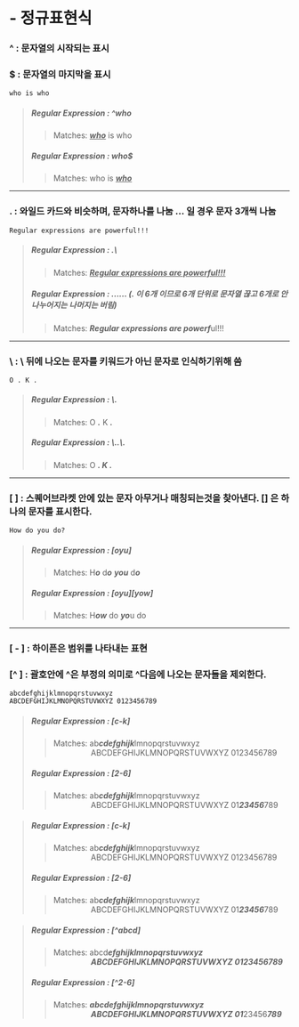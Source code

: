 # - 정규표현식

### 

### ^ : 문자열의 시작되는 표시

### $ : 문자열의 마지막을 표시
```
who is who
```
  >
  > ##### Regular Expression : ^who
  >
  > > Matches:	<u>***who***</u> is who
  >
  > ##### Regular Expression : who$
  >
  > > Matches:	who is ***<u>who</u>***
------------------------------------------
### . : 와일드 카드와 비슷하며, 문자하나를 나눔 ... 일 경우 문자 3개씩 나눔
```
Regular expressions are powerful!!!
```
  > ##### Regular Expression : .\
  > > Matches:	***<u>Regular expressions are powerful!!!</u>***
  > ##### Regular Expression : ......  (. 이 6개 이므로 6개 단위로 문자열 끊고 6개로 안나누어지는 나머지는 버림)
  > > Matches:	***Regular expressions are powerf***ul!!!
---------------------------------------------
### \ : \ 뒤에 나오는 문자를 키워드가 아닌 문자로 인식하기위해 씀
```
O . K .
```
>
> ##### Regular Expression : \\.
>
> >Matches:	O ***.*** K ***.***
>
> ##### Regular Expression : \\..\\.
>
> > Matches:	O ***. K .***
---------------------------------------------
### [ ] : 스퀘어브라켓 안에 있는 문자 아무거나 매칭되는것을 찾아낸다. [] 은 하나의 문자를 표시한다.

```
How do you do?
```


> ##### Regular Expression : [oyu]
> >Matches:	H***o*** d***o*** ***you*** d***o***
>
> ##### Regular Expression : [oyu][yow]
>
> > Matches:	H***ow*** do ***yo***u do
---------------------------------------------
### [ - ] : 하이픈은 범위를 나타내는 표현
### [^ ] : 괄호안에 ^은 부정의 의미로 ^다음에 나오는 문자들을 제외한다.
```
abcdefghijklmnopqrstuvwxyz
ABCDEFGHIJKLMNOPQRSTUVWXYZ 0123456789
```


> ##### Regular Expression : [c-k]
> > Matches: ab***cdefghijk***lmnopqrstuvwxyz<br>
&nbsp; &nbsp; &nbsp; &nbsp; &nbsp; &nbsp; &nbsp; &nbsp; &nbsp;ABCDEFGHIJKLMNOPQRSTUVWXYZ 0123456789
>
> ##### Regular Expression : [2-6]
>
> > Matches: ab***cdefghijk***lmnopqrstuvwxyz<br>
&nbsp; &nbsp; &nbsp; &nbsp; &nbsp; &nbsp; &nbsp; &nbsp; &nbsp;ABCDEFGHIJKLMNOPQRSTUVWXYZ 01***23456***789

> ##### Regular Expression : [c-k]
> > Matches: ab***cdefghijk***lmnopqrstuvwxyz<br>
&nbsp; &nbsp; &nbsp; &nbsp; &nbsp; &nbsp; &nbsp; &nbsp; &nbsp;ABCDEFGHIJKLMNOPQRSTUVWXYZ 0123456789
>
> ##### Regular Expression : [2-6]
>
> > Matches: ab***cdefghijk***lmnopqrstuvwxyz<br>
&nbsp; &nbsp; &nbsp; &nbsp; &nbsp; &nbsp; &nbsp; &nbsp; &nbsp;ABCDEFGHIJKLMNOPQRSTUVWXYZ 01***23456***789

> ##### Regular Expression : [^abcd]
> > Matches: abcd***efghijklmnopqrstuvwxyz***<br>
&nbsp; &nbsp; &nbsp; &nbsp; &nbsp; &nbsp; &nbsp; &nbsp; &nbsp;***ABCDEFGHIJKLMNOPQRSTUVWXYZ 0123456789***
>
> ##### Regular Expression : [^2-6]
>
> > Matches: ***abcdefghijklmnopqrstuvwxyz***<br>
&nbsp; &nbsp; &nbsp; &nbsp; &nbsp; &nbsp; &nbsp; &nbsp; &nbsp;***ABCDEFGHIJKLMNOPQRSTUVWXYZ 01***23456***789***



